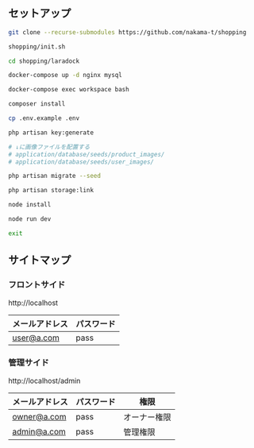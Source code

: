 ## セットアップ

```bash
git clone --recurse-submodules https://github.com/nakama-t/shopping

shopping/init.sh

cd shopping/laradock

docker-compose up -d nginx mysql

docker-compose exec workspace bash

composer install

cp .env.example .env

php artisan key:generate

# ↓に画像ファイルを配置する
# application/database/seeds/product_images/
# application/database/seeds/user_images/

php artisan migrate --seed

php artisan storage:link

node install

node run dev

exit
```

## サイトマップ

### フロントサイド

http://localhost

| メールアドレス | パスワード |
|---|---|
| user@a.com | pass |

### 管理サイド

http://localhost/admin

| メールアドレス | パスワード | 権限 |
|---|---|---|
| owner@a.com | pass | オーナー権限 |
| admin@a.com | pass | 管理権限 |
